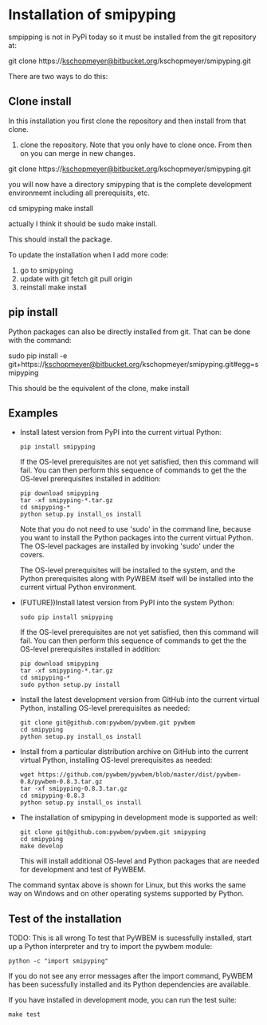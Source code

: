 Installation of smipyping
=============================

smpipping is not in PyPi today so it must be installed from the
git repository at:

git clone https://kschopmeyer@bitbucket.org/kschopmeyer/smipyping.git

There are two ways to do this:

Clone install
-------------

In this installation you first clone the repository and then install
from that clone.

1. clone the repository. Note that you only have to clone once. From
then on you can merge in new changes.

git clone https://kschopmeyer@bitbucket.org/kschopmeyer/smipyping.git

you will now have a directory smipyping that is the complete development
environmemt including all prerequisits, etc.

  cd smipyping
  make install
  
actually I think it should be sudo make install.

This should install the package.

To update the installation when I add more code:

1. go to smipyping
2. update with
      git fetch
      git pull origin
3. reinstall
   make install

pip install
-----------

Python packages can also be directly installed from git.  That can
be done with the command:

sudo pip install -e git+https://kschopmeyer@bitbucket.org/kschopmeyer/smipyping.git#egg=smipyping

This should be the equivalent of the clone, make install



Examples
--------

* Install latest version from PyPI into the current virtual Python:

      pip install smipyping

  If the OS-level prerequisites are not yet satisfied, then this command
  will fail. You can then perform this sequence of commands to get the
  the OS-level prerequisites installed in addition:

      pip download smipyping
      tar -xf smipyping-*.tar.gz
      cd smipyping-*
      python setup.py install_os install

  Note that you do not need to use 'sudo' in the command line, because you
  want to install the Python packages into the current virtual Python. The
  OS-level packages are installed by invoking 'sudo' under the covers.

  The OS-level prerequisites will be installed to the system, and the Python
  prerequisites along with PyWBEM itself will be installed into the current
  virtual Python environment.

* (FUTURE))Install latest version from PyPI into the system Python:

      sudo pip install smipyping

  If the OS-level prerequisites are not yet satisfied, then this command
  will fail. You can then perform this sequence of commands to get the
  the OS-level prerequisites installed in addition:

      pip download smipyping
      tar -xf smipyping-*.tar.gz
      cd smipyping-*
      sudo python setup.py install


* Install the latest development version from GitHub into the current
  virtual Python, installing OS-level prerequisites as needed:

      git clone git@github.com:pywbem/pywbem.git pywbem
      cd smipyping
      python setup.py install_os install

* Install from a particular distribution archive on GitHub into the current
  virtual Python, installing OS-level prerequisites as needed:

      wget https://github.com/pywbem/pywbem/blob/master/dist/pywbem-0.8/pywbem-0.8.3.tar.gz
      tar -xf smipyping-0.8.3.tar.gz
      cd smipyping-0.8.3
      python setup.py install_os install

* The installation of smipyping in development mode is supported as
  well:

      git clone git@github.com:pywbem/pywbem.git smipyping
      cd smipyping
      make develop

  This will install additional OS-level and Python packages that are needed
  for development and test of PyWBEM.

The command syntax above is shown for Linux, but this works the same way on
Windows and on other operating systems supported by Python.

Test of the installation
------------------------
TODO: This is all wrong
To test that PyWBEM is sucessfully installed, start up a Python interpreter and
try to import the pywbem module:

    python -c "import smipyping"

If you do not see any error messages after the import command, PyWBEM has been
sucessfully installed and its Python dependencies are available.

If you have installed in development mode, you can run the test suite:

    make test
